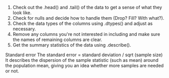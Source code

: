1. Check out the .head() and .tail() of the data to get a sense of what they look like.
2. Check for nulls and decide how to handle them (Drop? Fill? With what?).
3. Check the data types of the columns using .dtypes() and adjust as necessary.
4. Remove any columns you're not interested in including and make sure the names of remaining columns are clear.
5. Get the summary statistics of the data using .describe().

Standard error
The standard error = standard deviation / sqrt (sample size)
It describes the dispersion of the sample statistic (such as mean)
around the population mean, giving you an idea whether more samples
are needed or not.
